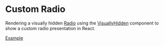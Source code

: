 # Custom Radio

<p data-description>
  Rendering a visually hidden <a href="/components/radio">Radio</a> using the <a href="/components/visually-hidden">VisuallyHidden</a> component to show a custom radio presentation in React.
</p>

<a href="./index.tsx" data-playground>Example</a>

